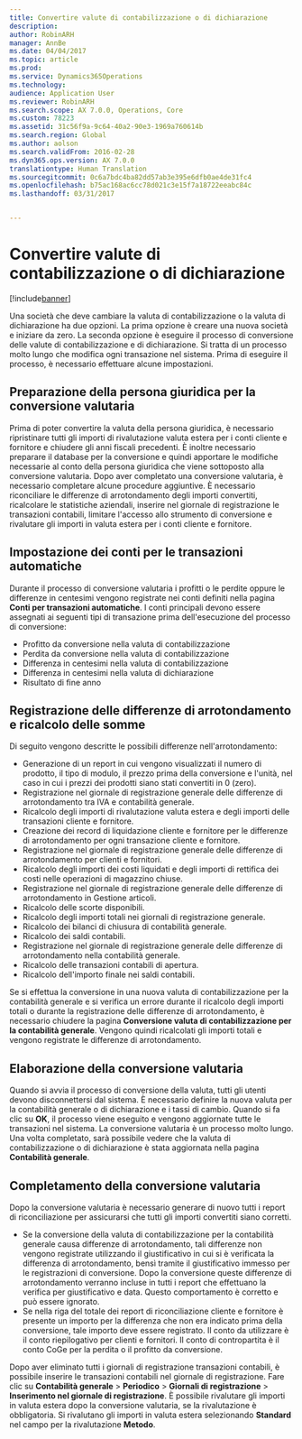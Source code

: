 ```yaml
---
title: Convertire valute di contabilizzazione o di dichiarazione
description: 
author: RobinARH
manager: AnnBe
ms.date: 04/04/2017
ms.topic: article
ms.prod: 
ms.service: Dynamics365Operations
ms.technology: 
audience: Application User
ms.reviewer: RobinARH
ms.search.scope: AX 7.0.0, Operations, Core
ms.custom: 78223
ms.assetid: 31c56f9a-9c64-40a2-90e3-1969a760614b
ms.search.region: Global
ms.author: aolson
ms.search.validFrom: 2016-02-28
ms.dyn365.ops.version: AX 7.0.0
translationtype: Human Translation
ms.sourcegitcommit: 0c6a7bdc4ba82dd57ab3e395e6dfb0ae4de31fc4
ms.openlocfilehash: b75ac168ac6cc78d021c3e15f7a18722eeabc84c
ms.lasthandoff: 03/31/2017


---
```


# <a name="convert-accounting-or-reporting-currencies"></a>Convertire valute di contabilizzazione o di dichiarazione

[!include[banner](../includes/banner.md)]




Una società che deve cambiare la valuta di contabilizzazione o la valuta di dichiarazione ha due opzioni. La prima opzione è creare una nuova società e iniziare da zero. La seconda opzione è eseguire il processo di conversione delle valute di contabilizzazione e di dichiarazione. Si tratta di un processo molto lungo che modifica ogni transazione nel sistema. Prima di eseguire il processo, è necessario effettuare alcune impostazioni.

## <a name="preparing-the-legal-entity-for-currency-conversion"></a>Preparazione della persona giuridica per la conversione valutaria
Prima di poter convertire la valuta della persona giuridica, è necessario ripristinare tutti gli importi di rivalutazione valuta estera per i conti cliente e fornitore e chiudere gli anni fiscali precedenti. È inoltre necessario preparare il database per la conversione e quindi apportare le modifiche necessarie al conto della persona giuridica che viene sottoposto alla conversione valutaria. Dopo aver completato una conversione valutaria, è necessario completare alcune procedure aggiuntive. È necessario riconciliare le differenze di arrotondamento degli importi convertiti, ricalcolare le statistiche aziendali, inserire nel giornale di registrazione le transazioni contabili, limitare l'accesso allo strumento di conversione e rivalutare gli importi in valuta estera per i conti cliente e fornitore.

## <a name="setting-up-accounts-for-automatic-transactions"></a>Impostazione dei conti per le transazioni automatiche
Durante il processo di conversione valutaria i profitti o le perdite oppure le differenze in centesimi vengono registrate nei conti definiti nella pagina **Conti per transazioni automatiche**. I conti principali devono essere assegnati ai seguenti tipi di transazione prima dell'esecuzione del processo di conversione:

-   Profitto da conversione nella valuta di contabilizzazione
-   Perdita da conversione nella valuta di contabilizzazione
-   Differenza in centesimi nella valuta di contabilizzazione
-   Differenza in centesimi nella valuta di dichiarazione
-   Risultato di fine anno

## <a name="posting-rounding-differences-and-sum-recalculations"></a>Registrazione delle differenze di arrotondamento e ricalcolo delle somme
Di seguito vengono descritte le possibili differenze nell'arrotondamento:

-   Generazione di un report in cui vengono visualizzati il numero di prodotto, il tipo di modulo, il prezzo prima della conversione e l'unità, nel caso in cui i prezzi dei prodotti siano stati convertiti in 0 (zero).
-   Registrazione nel giornale di registrazione generale delle differenze di arrotondamento tra IVA e contabilità generale.
-   Ricalcolo degli importi di rivalutazione valuta estera e degli importi delle transazioni cliente e fornitore.
-   Creazione dei record di liquidazione cliente e fornitore per le differenze di arrotondamento per ogni transazione cliente e fornitore.
-   Registrazione nel giornale di registrazione generale delle differenze di arrotondamento per clienti e fornitori.
-   Ricalcolo degli importi dei costi liquidati e degli importi di rettifica dei costi nelle operazioni di magazzino chiuse.
-   Registrazione nel giornale di registrazione generale delle differenze di arrotondamento in Gestione articoli.
-   Ricalcolo delle scorte disponibili.
-   Ricalcolo degli importi totali nei giornali di registrazione generale.
-   Ricalcolo dei bilanci di chiusura di contabilità generale.
-   Ricalcolo dei saldi contabili.
-   Registrazione nel giornale di registrazione generale delle differenze di arrotondamento nella contabilità generale.
-   Ricalcolo delle transazioni contabili di apertura.
-   Ricalcolo dell'importo finale nei saldi contabili.

Se si effettua la conversione in una nuova valuta di contabilizzazione per la contabilità generale e si verifica un errore durante il ricalcolo degli importi totali o durante la registrazione delle differenze di arrotondamento, è necessario chiudere la pagina **Conversione valuta di contabilizzazione per la contabilità generale**. Vengono quindi ricalcolati gli importi totali e vengono registrate le differenze di arrotondamento.

## <a name="processing-the-currency-conversion"></a>Elaborazione della conversione valutaria
Quando si avvia il processo di conversione della valuta, tutti gli utenti devono disconnettersi dal sistema. È necessario definire la nuova valuta per la contabilità generale o di dichiarazione e i tassi di cambio. Quando si fa clic su **OK**, il processo viene eseguito e vengono aggiornate tutte le transazioni nel sistema. La conversione valutaria è un processo molto lungo. Una volta completato, sarà possibile vedere che la valuta di contabilizzazione o di dichiarazione è stata aggiornata nella pagina **Contabilità generale**.

## <a name="completing-the-currency-conversion"></a>Completamento della conversione valutaria
Dopo la conversione valutaria è necessario generare di nuovo tutti i report di riconciliazione per assicurarsi che tutti gli importi convertiti siano corretti.

-   Se la conversione della valuta di contabilizzazione per la contabilità generale causa differenze di arrotondamento, tali differenze non vengono registrate utilizzando il giustificativo in cui si è verificata la differenza di arrotondamento, bensì tramite il giustificativo immesso per le registrazioni di conversione. Dopo la conversione queste differenze di arrotondamento verranno incluse in tutti i report che effettuano la verifica per giustificativo e data. Questo comportamento è corretto e può essere ignorato.
-   Se nella riga del totale dei report di riconciliazione cliente e fornitore è presente un importo per la differenza che non era indicato prima della conversione, tale importo deve essere registrato. Il conto da utilizzare è il conto riepilogativo per clienti e fornitori. Il conto di contropartita è il conto CoGe per la perdita o il profitto da conversione.

Dopo aver eliminato tutti i giornali di registrazione transazioni contabili, è possibile inserire le transazioni contabili nel giornale di registrazione. Fare clic su **Contabilità generale** &gt; **Periodico** &gt; **Giornali di registrazione** &gt; **Inserimento nel giornale di registrazione**. È possibile rivalutare gli importi in valuta estera dopo la conversione valutaria, se la rivalutazione è obbligatoria. Si rivalutano gli importi in valuta estera selezionando **Standard** nel campo per la rivalutazione **Metodo**.





